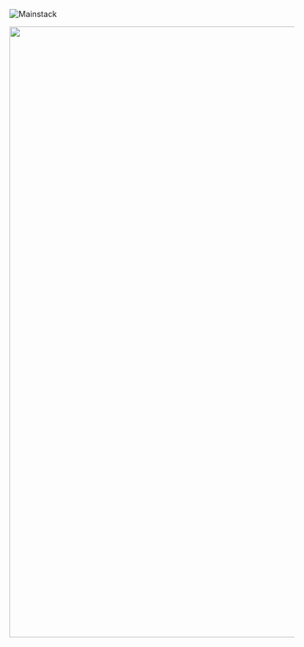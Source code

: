 ![Mainstack](https://user-images.githubusercontent.com/94048100/181781173-5cb84660-c24f-40d5-a01d-c8d1584185ca.png)
<p align="center">
  <img  width="1920" height="1080" src="https://user-images.githubusercontent.com/94048100/181755812-91fc8d06-bb95-43b3-9b16-d5cc1c0ba02c.gif" alt="Material Bread logo">
</p>
